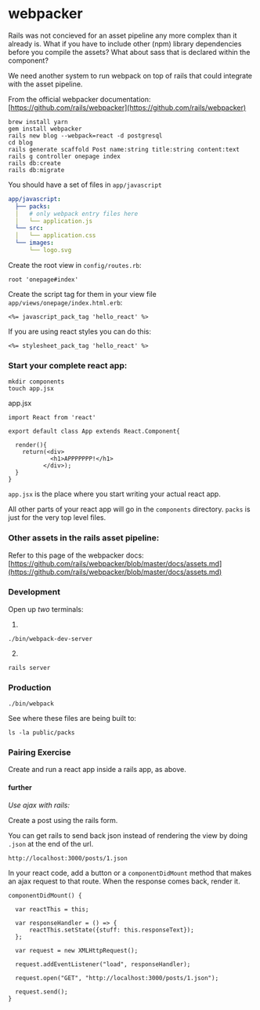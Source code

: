 # webpacker

Rails was not concieved for an asset pipeline any more complex than it already is. What if you have to include other (npm) library dependencies before you compile the assets? What about sass that is declared within the component?

We need another system to run webpack on top of rails that could integrate with the asset pipeline.

From the official webpacker documentation: [https://github.com/rails/webpacker](https://github.com/rails/webpacker)

```
brew install yarn
gem install webpacker
rails new blog --webpack=react -d postgresql
cd blog
rails generate scaffold Post name:string title:string content:text
rails g controller onepage index
rails db:create
rails db:migrate
```

You should have a set of files in `app/javascript`
```yml
app/javascript:
  ├── packs:
  │   # only webpack entry files here
  │   └── application.js
  └── src:
  │   └── application.css
  └── images:
      └── logo.svg
```

Create the root view in `config/routes.rb`:
```
root 'onepage#index'
```

Create the script tag for them in your view file `app/views/onepage/index.html.erb`:
```
<%= javascript_pack_tag 'hello_react' %>
```

If you are using react styles you can do this:
```
<%= stylesheet_pack_tag 'hello_react' %>
```

### Start your complete react app:
```
mkdir components
touch app.jsx
```

app.jsx
```
import React from 'react'

export default class App extends React.Component{

  render(){
    return(<div>
            <h1>APPPPPPP!</h1>
          </div>);
  }
}
```

`app.jsx` is the place where you start writing your actual react app.

All other parts of your react app will go in the `components` directory. `packs` is just for the very top level files.

### Other assets in the rails asset pipeline:
Refer to this page of the webpacker docs: [https://github.com/rails/webpacker/blob/master/docs/assets.md](https://github.com/rails/webpacker/blob/master/docs/assets.md)

### Development

Open up *two* terminals:

1.
```
./bin/webpack-dev-server
```

2.
```
rails server
```

### Production
```
./bin/webpack
```

See where these files are being built to:
```
ls -la public/packs
```

### Pairing Exercise
Create and run a react app inside a rails app, as above.

#### further
*Use ajax with rails:*

Create a post using the rails form.

You can get rails to send back json instead of rendering the view by doing `.json` at the end of the url.

```
http://localhost:3000/posts/1.json
```

In your react code, add a button or a `componentDidMount` method that makes an ajax request to that route. When the response comes back, render it.

```
componentDidMount() {

  var reactThis = this;

  var responseHandler = () => {
      reactThis.setState({stuff: this.responseText});
  };

  var request = new XMLHttpRequest();

  request.addEventListener("load", responseHandler);

  request.open("GET", "http://localhost:3000/posts/1.json");

  request.send();
}
```
